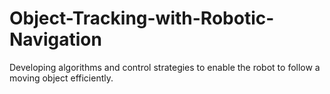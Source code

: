 # Object-Tracking-with-Robotic-Navigation
Developing algorithms and control strategies to enable the robot to follow a moving object efficiently.
